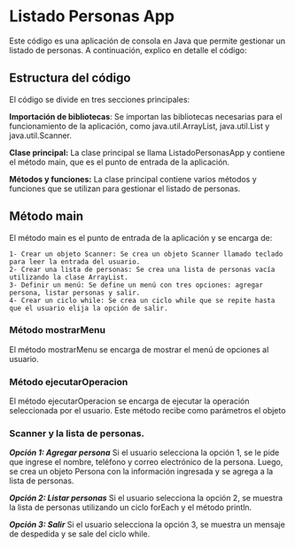 # Listado Personas App
Este código es una aplicación de consola en Java que permite gestionar un listado de personas. A continuación, explico en detalle el código:

## Estructura del código
El código se divide en tres secciones principales:

**Importación de bibliotecas**: Se importan las bibliotecas necesarias para el funcionamiento de la aplicación, como java.util.ArrayList, java.util.List y java.util.Scanner.

**Clase principal:** La clase principal se llama ListadoPersonasApp y contiene el método main, que es el punto de entrada de la aplicación.

**Métodos y funciones:** La clase principal contiene varios métodos y funciones que se utilizan para gestionar el listado de personas.

## Método main
El método main es el punto de entrada de la aplicación y se encarga de:

    1- Crear un objeto Scanner: Se crea un objeto Scanner llamado teclado para leer la entrada del usuario.
    2- Crear una lista de personas: Se crea una lista de personas vacía utilizando la clase ArrayList.
    3- Definir un menú: Se define un menú con tres opciones: agregar persona, listar personas y salir.
    4- Crear un ciclo while: Se crea un ciclo while que se repite hasta que el usuario elija la opción de salir.

### Método mostrarMenu
El método mostrarMenu se encarga de mostrar el menú de opciones al usuario.

### Método ejecutarOperacion
El método ejecutarOperacion se encarga de ejecutar la operación seleccionada por el usuario. Este método recibe como parámetros el objeto 

### Scanner y la lista de personas.
***Opción 1: Agregar persona***
Si el usuario selecciona la opción 1, se le pide que ingrese el nombre, teléfono y correo electrónico de la persona. Luego, se crea un objeto Persona con la información ingresada y se agrega a la lista de personas.

***Opción 2: Listar personas***
Si el usuario selecciona la opción 2, se muestra la lista de personas utilizando un ciclo forEach y el método println.

***Opción 3: Salir***
Si el usuario selecciona la opción 3, se muestra un mensaje de despedida y se sale del ciclo while.
